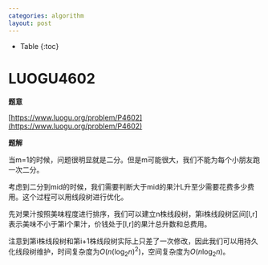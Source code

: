 ```yaml
---
categories: algorithm
layout: post
---
```


- Table
{:toc}
# LUOGU4602

**题意**

[https://www.luogu.org/problem/P4602](https://www.luogu.org/problem/P4602)

**题解**

当m=1的时候，问题很明显就是二分。但是m可能很大，我们不能为每个小朋友跑一次二分。

考虑到二分到mid的时候，我们需要判断大于mid的果汁L升至少需要花费多少费用。这个过程可以用线段树进行优化。

先对果汁按照美味程度进行排序，我们可以建立n株线段树，第i株线段树区间\[l,r\]表示美味不小于第i个果汁，价钱处于\[l,r\]的果汁总升数和总费用。

注意到第i株线段树和第i+1株线段树实际上只差了一次修改，因此我们可以用持久化线段树维护，时间复杂度为$O(n(\log_2n)^2)$，空间复杂度为$O(n\log_2n)$。